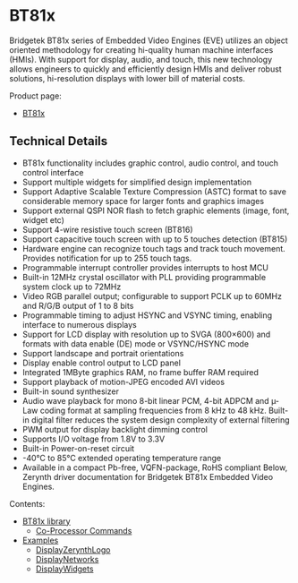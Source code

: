 
# BT81x

Bridgetek BT81x series of Embedded Video Engines (EVE) utilizes an object oriented methodology for creating hi-quality human machine interfaces (HMIs). With support for display, audio, and touch, this new technology allows engineers to quickly and efficiently design HMIs and deliver robust solutions, hi-resolution displays with lower bill of material costs.

Product page:


* [BT81x](https://brtchip.com/bt81x)

## Technical Details


* BT81x functionality includes graphic control, audio control, and touch control interface
* Support multiple widgets for simplified design implementation
* Support Adaptive Scalable Texture Compression (ASTC) format to save considerable memory space for larger fonts and graphics images
* Support external QSPI NOR flash to fetch graphic elements (image, font, widget etc)
* Support 4-wire resistive touch screen (BT816)
* Support capacitive touch screen with up to 5 touches detection (BT815)
* Hardware engine can recognize touch tags and track touch movement. Provides notification for up to 255 touch tags.
* Programmable interrupt controller provides interrupts to host MCU
* Built-in 12MHz crystal oscillator with PLL providing programmable system clock up to 72MHz
* Video RGB parallel output; configurable to support PCLK up to 60MHz and R/G/B output of 1 to 8 bits
* Programmable timing to adjust HSYNC and VSYNC timing, enabling interface to numerous displays
* Support for LCD display with resolution up to SVGA (800×600) and formats with data enable (DE) mode or VSYNC/HSYNC mode
* Support landscape and portrait orientations
* Display enable control output to LCD panel
* Integrated 1MByte graphics RAM, no frame buffer RAM required
* Support playback of motion-JPEG encoded AVI videos
* Built-in sound synthesizer
* Audio wave playback for mono 8-bit linear PCM, 4-bit ADPCM and µ-Law coding format at sampling frequencies from 8 kHz to 48 kHz. Built-in digital filter reduces the system design complexity of external filtering
* PWM output for display backlight dimming control
* Supports I/O voltage from 1.8V to 3.3V
* Built-in Power-on-reset circuit
* -40°C to 85°C extended operating temperature range
* Available in a compact Pb-free, VQFN-package, RoHS compliant
Below, Zerynth driver documentation for Bridgetek BT81x Embedded Video Engines.

Contents:

 * [BT81x library](/latest/reference/libs/bridgetek/bt81x/docs/bt81x/)
    * [Co-Processor Commands](/latest/reference/libs/bridgetek/bt81x/docs/bt81x/#co-processor-commands)
 * [Examples](/latest/reference/libs/bridgetek/bt81x/docs/examples/)
	 * [DisplayZerynthLogo](/latest/reference/libs/bridgetek/bt81x/docs/examples/#display-zerynth-logo)
	 * [DisplayNetworks](/latest/reference/libs/bridgetek/bt81x/docs/examples/#display-networks)
	 * [DisplayWidgets](/latest/reference/libs/bridgetek/bt81x/docs/examples/#display-networks)

<!--stackedit_data:
eyJoaXN0b3J5IjpbLTEyNTMyNjc1NzhdfQ==
-->